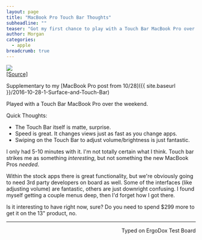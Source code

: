 ```yaml
---
layout: page
title: "MacBook Pro Touch Bar Thoughts"
subheadline: ""
teaser: "Got my first chance to play with a Touch Bar MacBook Pro over the weekend."
author: Morgan
categories:
  - apple
breadcrumb: true
---
```

![](https://i.imgur.com/43REIhT.jpg)    
[[Source]](https://www.apple.com/pr/library/2016/10/27Apple-Unveils-Groundbreaking-New-MacBook-Pro.html)

Supplementary to my [MacBook Pro post from 10/28]({{ site.baseurl }}/2016-10-28-1-Surface-and-Touch-Bar)

Played with a Touch Bar MacBook Pro over the weekend.

Quick Thoughts:    

+ The Touch Bar itself is matte, surprise.
+ Speed is great. It changes views just as fast as you change apps.
+ Swiping on the Touch Bar to adjust volume/brightness is just fantastic.

I only had 5-10 minutes with it. I'm not totally certain what I think. Touch bar strikes me as something _interesting_, but not something the new MacBook Pros _needed_.

Within the stock apps there is great functionality, but we're obviously going to need 3rd party developers on board as well. Some of the interfaces (like adjusting volume) are fantastic, others are just downright confusing. I found myself getting a couple menus deep, then I'd forget how I got there.

Is it interesting to have right now, sure? Do you need to spend $299 more to get it on the 13" product, no.

---
<p align="right">Typed on ErgoDox Test Board</p>
